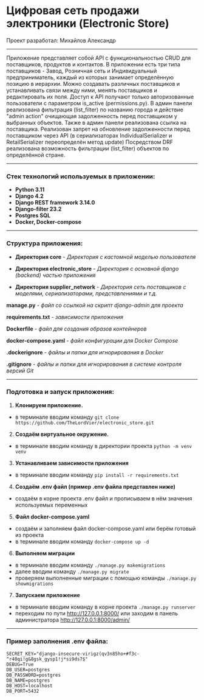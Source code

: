 #                       Цифровая сеть продажи электроники (Electronic Store)

Проект разработал: Михайлов Александр

____

Приложение представляет собой API с функциональностью CRUD для поставщиков, продуктов и контактов.
В приложении есть три типа поставщиков - Завод, Розничная сеть и Индивидуальный предприниматель, каждый из которых 
занимает определённую позицию в иерархии. Можно создавать различных поставщиков и устанавливать связи между ними,
менять поставщиков и редактировать их поля. Доступ к API получают только авторизованные пользователи с параметром
is_active (permissions.py).
В админ панели реализована фильтрация (list_filter) по названию города и действие "admin action" очищающая
задолженность перед поставщиком у выбранных объектов. Также в админ панели реализована ссылка на поставщика.
Реализован запрет на обновление задолженности перед поставщиком через API (в сериализаторах IndividualSerializer и
RetailSerializer переопределён метод update)
Посредством DRF реализована возможность фильтрации (list_filter) объектов по определённой стране.

____

### Cтек технологий используемых в приложении:

- **Python 3.11**
- **Django 4.2**
- **Django REST framework 3.14.0**
- **Django-filter 23.2**
- **Postgres SQL**
- **Docker, Docker-compose**

____

### Структура приложения:


- **Директория core** - *Директория c кастомной моделью пользователя*

- **Директория electronic_store** - *Директория с основной django (backend) частью приложения*

- **Директория supplier_network** - *Директория сеть поставщиков с моделями, сериализаторами, представлениями и т.д.*


**manage.py** - *файл со ссылкой на скрипт django-admin для проекта*

**requirements.txt** - *зависимости приложения*

**Dockerfile** - *файл для создания образов контейнеров*

**docker-compose.yaml** - *файл конфигурации для Docker Compose*

**.dockerignore** - *файлы и папки для игнорирования в Docker*

**.gitignore** - *файлы и папки для игнорирования в системе контроля версий Git*

____

### Подготовка и запуск приложения:

1. **Клонируем приложение.**
 - в терминале вводим команду `git clone https://github.com/TheLordVier/electronic_store.git`
2. **Создаём виртуальное окружение.**
 - в терминале вводим команду в директории проекта `python -m venv venv`
3. **Устанавливаем зависимости приложения**
 - в терминале вводим команду `pip install -r requirements.txt` 
4. **Создаём .env файл (пример .env файла представлен ниже)**
 - создаём в корне проекта .env файл и прописываем в нём значения используемых переменных
5. **Файл docker-compose.yaml**
 - создаём и заполняем файл docker-compose.yaml или берём готовый из проекта
 - в терминале вводим команду `docker-compose up -d` 
6. **Выполняем миграции**
 - в терминале вводим команду `./manage.py makemigrations`
 - далее вводим команду `./manage.py migrate`
 - проверяем выполненные миграции с помощью команды `./manage.py showmigrations`
7. **Запускаем приложение**
 - в терминале вводим команду в корне проекта `./manage.py runserver`
 - переходим по пути http://127.0.0.1:8000/ или заходим в панель администратора http://127.0.0.1:8000/admin/

____

### Пример заполнения .env файла:

    SECRET_KEY="django-insecure-virigz(qv3n85ho+#f3c-^r40qi!g&8gsk_gysp1!j*si9ds7$"
    DEBUG=True
    DB_USER=postgres
    DB_PASSWORD=postgres
    DB_NAME=postgres
    DB_HOST=localhost
    DB_PORT=5432